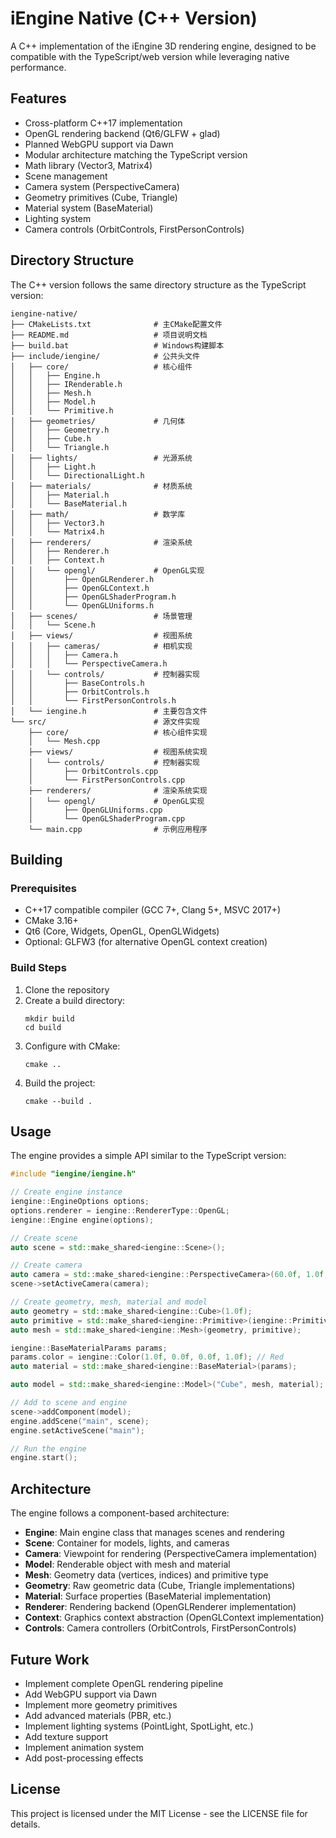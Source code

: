 # iEngine Native (C++ Version)

A C++ implementation of the iEngine 3D rendering engine, designed to be compatible with the TypeScript/web version while leveraging native performance.

## Features

- Cross-platform C++17 implementation
- OpenGL rendering backend (Qt6/GLFW + glad)
- Planned WebGPU support via Dawn
- Modular architecture matching the TypeScript version
- Math library (Vector3, Matrix4)
- Scene management
- Camera system (PerspectiveCamera)
- Geometry primitives (Cube, Triangle)
- Material system (BaseMaterial)
- Lighting system
- Camera controls (OrbitControls, FirstPersonControls)

## Directory Structure

The C++ version follows the same directory structure as the TypeScript version:

```
iengine-native/
├── CMakeLists.txt              # 主CMake配置文件
├── README.md                   # 项目说明文档
├── build.bat                   # Windows构建脚本
├── include/iengine/            # 公共头文件
│   ├── core/                   # 核心组件
│   │   ├── Engine.h
│   │   ├── IRenderable.h
│   │   ├── Mesh.h
│   │   ├── Model.h
│   │   └── Primitive.h
│   ├── geometries/             # 几何体
│   │   ├── Geometry.h
│   │   ├── Cube.h
│   │   └── Triangle.h
│   ├── lights/                 # 光源系统
│   │   ├── Light.h
│   │   └── DirectionalLight.h
│   ├── materials/              # 材质系统
│   │   ├── Material.h
│   │   └── BaseMaterial.h
│   ├── math/                   # 数学库
│   │   ├── Vector3.h
│   │   └── Matrix4.h
│   ├── renderers/              # 渲染系统
│   │   ├── Renderer.h
│   │   ├── Context.h
│   │   └── opengl/             # OpenGL实现
│   │       ├── OpenGLRenderer.h
│   │       ├── OpenGLContext.h
│   │       ├── OpenGLShaderProgram.h
│   │       └── OpenGLUniforms.h
│   ├── scenes/                 # 场景管理
│   │   └── Scene.h
│   ├── views/                  # 视图系统
│   │   ├── cameras/            # 相机实现
│   │   │   ├── Camera.h
│   │   │   └── PerspectiveCamera.h
│   │   └── controls/           # 控制器实现
│   │       ├── BaseControls.h
│   │       ├── OrbitControls.h
│   │       └── FirstPersonControls.h
│   └── iengine.h               # 主要包含文件
└── src/                        # 源文件实现
    ├── core/                   # 核心组件实现
    │   └── Mesh.cpp
    ├── views/                  # 视图系统实现
    │   └── controls/           # 控制器实现
    │       ├── OrbitControls.cpp
    │       └── FirstPersonControls.cpp
    ├── renderers/              # 渲染系统实现
    │   └── opengl/             # OpenGL实现
    │       ├── OpenGLUniforms.cpp
    │       └── OpenGLShaderProgram.cpp
    └── main.cpp                # 示例应用程序
```

## Building

### Prerequisites

- C++17 compatible compiler (GCC 7+, Clang 5+, MSVC 2017+)
- CMake 3.16+
- Qt6 (Core, Widgets, OpenGL, OpenGLWidgets)
- Optional: GLFW3 (for alternative OpenGL context creation)

### Build Steps

1. Clone the repository
2. Create a build directory:
   ```
   mkdir build
   cd build
   ```
3. Configure with CMake:
   ```
   cmake ..
   ```
4. Build the project:
   ```
   cmake --build .
   ```

## Usage

The engine provides a simple API similar to the TypeScript version:

```cpp
#include "iengine/iengine.h"

// Create engine instance
iengine::EngineOptions options;
options.renderer = iengine::RendererType::OpenGL;
iengine::Engine engine(options);

// Create scene
auto scene = std::make_shared<iengine::Scene>();

// Create camera
auto camera = std::make_shared<iengine::PerspectiveCamera>(60.0f, 1.0f, 0.1f, 100.0f);
scene->setActiveCamera(camera);

// Create geometry, mesh, material and model
auto geometry = std::make_shared<iengine::Cube>(1.0f);
auto primitive = std::make_shared<iengine::Primitive>(iengine::PrimitiveType::TRIANGLES);
auto mesh = std::make_shared<iengine::Mesh>(geometry, primitive);

iengine::BaseMaterialParams params;
params.color = iengine::Color(1.0f, 0.0f, 0.0f, 1.0f); // Red
auto material = std::make_shared<iengine::BaseMaterial>(params);

auto model = std::make_shared<iengine::Model>("Cube", mesh, material);

// Add to scene and engine
scene->addComponent(model);
engine.addScene("main", scene);
engine.setActiveScene("main");

// Run the engine
engine.start();
```

## Architecture

The engine follows a component-based architecture:

- **Engine**: Main engine class that manages scenes and rendering
- **Scene**: Container for models, lights, and cameras
- **Camera**: Viewpoint for rendering (PerspectiveCamera implementation)
- **Model**: Renderable object with mesh and material
- **Mesh**: Geometry data (vertices, indices) and primitive type
- **Geometry**: Raw geometric data (Cube, Triangle implementations)
- **Material**: Surface properties (BaseMaterial implementation)
- **Renderer**: Rendering backend (OpenGLRenderer implementation)
- **Context**: Graphics context abstraction (OpenGLContext implementation)
- **Controls**: Camera controllers (OrbitControls, FirstPersonControls)

## Future Work

- Implement complete OpenGL rendering pipeline
- Add WebGPU support via Dawn
- Implement more geometry primitives
- Add advanced materials (PBR, etc.)
- Implement lighting systems (PointLight, SpotLight, etc.)
- Add texture support
- Implement animation system
- Add post-processing effects

## License

This project is licensed under the MIT License - see the LICENSE file for details.